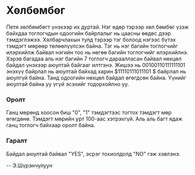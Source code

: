 Хөлбөмбөг
=========
Петя хөлбөмбөгт үнэхээр их дуртай. Нэг өдөр тэрээр хөл бөмбөг үзэж байхдаа
тоглогчдын одоогийн байрлалыг нь цаасны өөдөс дээр тэмдэглэжээ. Хялбарчлахын
тулд тэрээр тэг болоод нэгээс бүтэх тэмдэгт мөрөөр төлөөлүүлсэн байна. Тэг нь
нэг багийн тоглогчийг илэрхийлж байвал нэгийн тоо нь нөгөө багийн тоглогчийг
илэрхийлнэ. Хэрэв багадаа аль нэг багийн $7$ тоглогч дараалласан байвал нөхцөл
байдал үнэхээр аюултай байгааг илтгэнэ. Жишээ нь $00100110111111101$ энэхүү
байрлал нь аюултай байхад харин $11110111011101 $ байрлал нь аюулгүй байна.
Танд одоогийн нөхцөл байдал өгөгдсөн байна. Үүнийг аюултай байна уу үгүй
эсэхийг тодорхойлно уу.


### Оролт
Ганц мөрөнд хоосон биш "0", "1" тэмдэгтээс тогтох тэмдэгт мөр өгөгдөнө.
Тэмдэгт мөрийн урт $100$-аас хэтрэхгүй. Аль аль багт ядаж ганц тоглогч байхаар оролт байна.


### Гаралт
Байдал аюултай байвал "YES", эсрэг тохиолдолд "NO" гэж хэвлэнэ.

-- Э.Шүрэнчулуун
